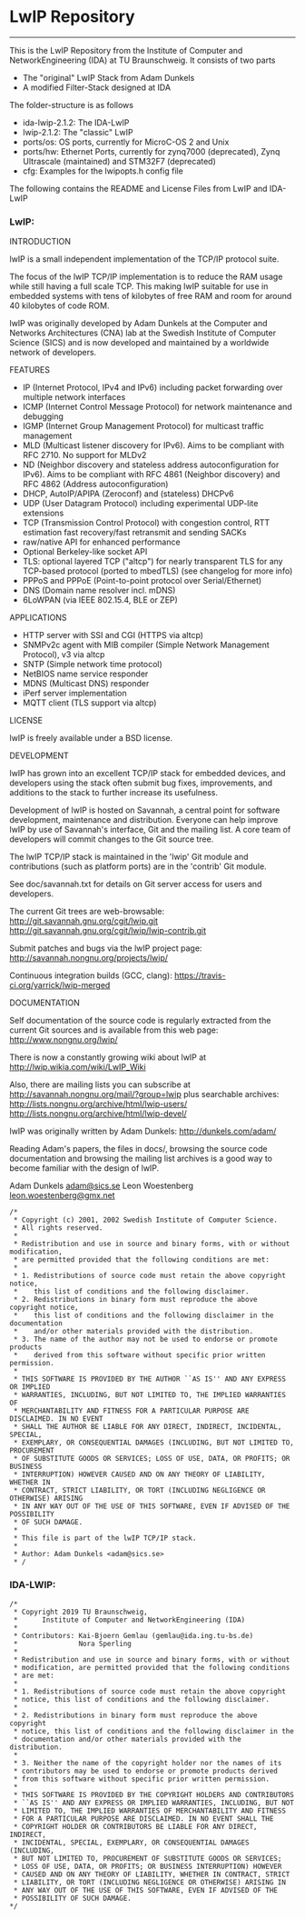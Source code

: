 # LwIP Repository
***

This is the LwIP Repository from the Institute of Computer and NetworkEngineering (IDA) at TU Braunschweig.
It consists of two parts

  * The "original" LwIP Stack from Adam Dunkels 
  * A modified Filter-Stack designed at IDA

The folder-structure is as follows

  * ida-lwip-2.1.2: The IDA-LwIP
  * lwip-2.1.2: The "classic" LwIP
  * ports/os: OS ports, currently for MicroC-OS 2 and Unix
  * ports/hw: Ethernet Ports, currently for zynq7000 (deprecated), Zynq Ultrascale (maintained) and STM32F7 (deprecated)
  * cfg: Examples for the lwipopts.h config file

The following contains the README and License Files from LwIP and IDA-LwIP

### LwIP:
INTRODUCTION

lwIP is a small independent implementation of the TCP/IP protocol suite.

The focus of the lwIP TCP/IP implementation is to reduce the RAM usage
while still having a full scale TCP. This making lwIP suitable for use
in embedded systems with tens of kilobytes of free RAM and room for
around 40 kilobytes of code ROM.

lwIP was originally developed by Adam Dunkels at the Computer and Networks
Architectures (CNA) lab at the Swedish Institute of Computer Science (SICS)
and is now developed and maintained by a worldwide network of developers.

FEATURES

  * IP (Internet Protocol, IPv4 and IPv6) including packet forwarding over
    multiple network interfaces
  * ICMP (Internet Control Message Protocol) for network maintenance and debugging
  * IGMP (Internet Group Management Protocol) for multicast traffic management
  * MLD (Multicast listener discovery for IPv6). Aims to be compliant with 
    RFC 2710. No support for MLDv2
  * ND (Neighbor discovery and stateless address autoconfiguration for IPv6).
    Aims to be compliant with RFC 4861 (Neighbor discovery) and RFC 4862
    (Address autoconfiguration)
  * DHCP, AutoIP/APIPA (Zeroconf) and (stateless) DHCPv6
  * UDP (User Datagram Protocol) including experimental UDP-lite extensions
  * TCP (Transmission Control Protocol) with congestion control, RTT estimation
    fast recovery/fast retransmit and sending SACKs
  * raw/native API for enhanced performance
  * Optional Berkeley-like socket API
  * TLS: optional layered TCP ("altcp") for nearly transparent TLS for any
    TCP-based protocol (ported to mbedTLS) (see changelog for more info)
  * PPPoS and PPPoE (Point-to-point protocol over Serial/Ethernet)
  * DNS (Domain name resolver incl. mDNS)
  * 6LoWPAN (via IEEE 802.15.4, BLE or ZEP)


APPLICATIONS

  * HTTP server with SSI and CGI (HTTPS via altcp)
  * SNMPv2c agent with MIB compiler (Simple Network Management Protocol), v3 via altcp
  * SNTP (Simple network time protocol)
  * NetBIOS name service responder
  * MDNS (Multicast DNS) responder
  * iPerf server implementation
  * MQTT client (TLS support via altcp)


LICENSE

lwIP is freely available under a BSD license.


DEVELOPMENT

lwIP has grown into an excellent TCP/IP stack for embedded devices,
and developers using the stack often submit bug fixes, improvements,
and additions to the stack to further increase its usefulness.

Development of lwIP is hosted on Savannah, a central point for
software development, maintenance and distribution. Everyone can
help improve lwIP by use of Savannah's interface, Git and the
mailing list. A core team of developers will commit changes to the
Git source tree.

The lwIP TCP/IP stack is maintained in the 'lwip' Git module and
contributions (such as platform ports) are in the 'contrib' Git module.

See doc/savannah.txt for details on Git server access for users and
developers.

The current Git trees are web-browsable:
  http://git.savannah.gnu.org/cgit/lwip.git
  http://git.savannah.gnu.org/cgit/lwip/lwip-contrib.git

Submit patches and bugs via the lwIP project page:
  http://savannah.nongnu.org/projects/lwip/

Continuous integration builds (GCC, clang):
  https://travis-ci.org/yarrick/lwip-merged


DOCUMENTATION

Self documentation of the source code is regularly extracted from the current
Git sources and is available from this web page:
  http://www.nongnu.org/lwip/

There is now a constantly growing wiki about lwIP at
  http://lwip.wikia.com/wiki/LwIP_Wiki

Also, there are mailing lists you can subscribe at
  http://savannah.nongnu.org/mail/?group=lwip
plus searchable archives:
  http://lists.nongnu.org/archive/html/lwip-users/
  http://lists.nongnu.org/archive/html/lwip-devel/

lwIP was originally written by Adam Dunkels:
  http://dunkels.com/adam/

Reading Adam's papers, the files in docs/, browsing the source code
documentation and browsing the mailing list archives is a good way to
become familiar with the design of lwIP.

Adam Dunkels <adam@sics.se>
Leon Woestenberg <leon.woestenberg@gmx.net>

```
/*
 * Copyright (c) 2001, 2002 Swedish Institute of Computer Science.
 * All rights reserved. 
 * 
 * Redistribution and use in source and binary forms, with or without modification, 
 * are permitted provided that the following conditions are met:
 *
 * 1. Redistributions of source code must retain the above copyright notice,
 *    this list of conditions and the following disclaimer.
 * 2. Redistributions in binary form must reproduce the above copyright notice,
 *    this list of conditions and the following disclaimer in the documentation
 *    and/or other materials provided with the distribution.
 * 3. The name of the author may not be used to endorse or promote products
 *    derived from this software without specific prior written permission. 
 *
 * THIS SOFTWARE IS PROVIDED BY THE AUTHOR ``AS IS'' AND ANY EXPRESS OR IMPLIED 
 * WARRANTIES, INCLUDING, BUT NOT LIMITED TO, THE IMPLIED WARRANTIES OF 
 * MERCHANTABILITY AND FITNESS FOR A PARTICULAR PURPOSE ARE DISCLAIMED. IN NO EVENT 
 * SHALL THE AUTHOR BE LIABLE FOR ANY DIRECT, INDIRECT, INCIDENTAL, SPECIAL, 
 * EXEMPLARY, OR CONSEQUENTIAL DAMAGES (INCLUDING, BUT NOT LIMITED TO, PROCUREMENT 
 * OF SUBSTITUTE GOODS OR SERVICES; LOSS OF USE, DATA, OR PROFITS; OR BUSINESS 
 * INTERRUPTION) HOWEVER CAUSED AND ON ANY THEORY OF LIABILITY, WHETHER IN 
 * CONTRACT, STRICT LIABILITY, OR TORT (INCLUDING NEGLIGENCE OR OTHERWISE) ARISING 
 * IN ANY WAY OUT OF THE USE OF THIS SOFTWARE, EVEN IF ADVISED OF THE POSSIBILITY 
 * OF SUCH DAMAGE.
 *
 * This file is part of the lwIP TCP/IP stack.
 * 
 * Author: Adam Dunkels <adam@sics.se>
 * /
```

### IDA-LWIP:

```
/*
 * Copyright 2019 TU Braunschweig,
 * 		Institute of Computer and NetworkEngineering (IDA)
 *
 * Contributors: Kai-Bjoern Gemlau (gemlau@ida.ing.tu-bs.de)
 * 				 Nora Sperling
 *
 * Redistribution and use in source and binary forms, with or without
 * modification, are permitted provided that the following conditions
 * are met:
 *
 * 1. Redistributions of source code must retain the above copyright
 * notice, this list of conditions and the following disclaimer.
 *
 * 2. Redistributions in binary form must reproduce the above copyright
 * notice, this list of conditions and the following disclaimer in the
 * documentation and/or other materials provided with the distribution.
 *
 * 3. Neither the name of the copyright holder nor the names of its
 * contributors may be used to endorse or promote products derived
 * from this software without specific prior written permission.
 *
 * THIS SOFTWARE IS PROVIDED BY THE COPYRIGHT HOLDERS AND CONTRIBUTORS
 * ``AS IS'' AND ANY EXPRESS OR IMPLIED WARRANTIES, INCLUDING, BUT NOT
 * LIMITED TO, THE IMPLIED WARRANTIES OF MERCHANTABILITY AND FITNESS
 * FOR A PARTICULAR PURPOSE ARE DISCLAIMED. IN NO EVENT SHALL THE
 * COPYRIGHT HOLDER OR CONTRIBUTORS BE LIABLE FOR ANY DIRECT, INDIRECT,
 * INCIDENTAL, SPECIAL, EXEMPLARY, OR CONSEQUENTIAL DAMAGES (INCLUDING,
 * BUT NOT LIMITED TO, PROCUREMENT OF SUBSTITUTE GOODS OR SERVICES;
 * LOSS OF USE, DATA, OR PROFITS; OR BUSINESS INTERRUPTION) HOWEVER
 * CAUSED AND ON ANY THEORY OF LIABILITY, WHETHER IN CONTRACT, STRICT
 * LIABILITY, OR TORT (INCLUDING NEGLIGENCE OR OTHERWISE) ARISING IN
 * ANY WAY OUT OF THE USE OF THIS SOFTWARE, EVEN IF ADVISED OF THE
 * POSSIBILITY OF SUCH DAMAGE.
*/
```
